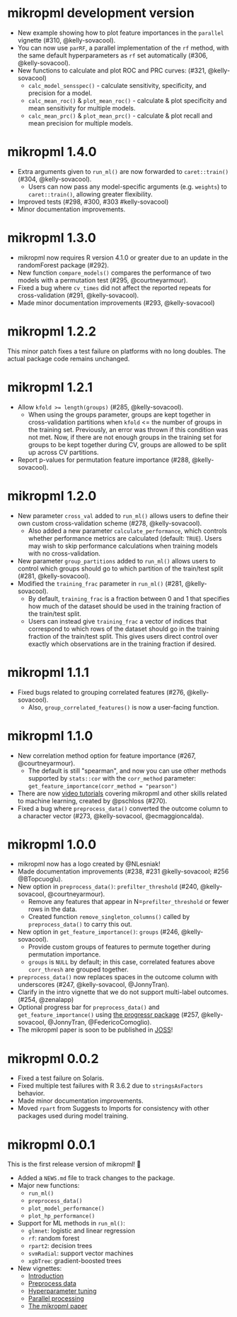 # mikropml development version

- New example showing how to plot feature importances in the `parallel` vignette (#310, @kelly-sovacool).
- You can now use `parRF`, a parallel implementation of the `rf` method, with
  the same default hyperparameters as `rf` set automatically (#306, @kelly-sovacool).
- New functions to calculate and plot ROC and PRC curves: (#321, @kelly-sovacool)
  - `calc_model_sensspec()` - calculate sensitivity, specificity, and precision for a model.
  - `calc_mean_roc()` & `plot_mean_roc()` - calculate & plot specificity and mean sensitivity for multiple models.
  - `calc_mean_prc()` & `plot_mean_prc()` - calculate & plot recall and mean precision for multiple models.

# mikropml 1.4.0

- Extra arguments given to `run_ml()` are now forwarded to `caret::train()` (#304, @kelly-sovacool).
    - Users can now pass any model-specific arguments (e.g. `weights`) to `caret::train()`, allowing greater flexibility.
- Improved tests (#298, #300, #303 #kelly-sovacool)
- Minor documentation improvements.

# mikropml 1.3.0

- mikropml now requires R version 4.1.0 or greater due to an update in the randomForest package (#292). 
- New function `compare_models()` compares the performance of two models with a permutation test (#295, @courtneyarmour).
- Fixed a bug where `cv_times` did not affect the reported repeats for cross-validation (#291, @kelly-sovacool).
- Made minor documentation improvements (#293, @kelly-sovacool)

# mikropml 1.2.2

This minor patch fixes a test failure on platforms with no long doubles.
The actual package code remains unchanged.

# mikropml 1.2.1

- Allow `kfold >= length(groups)` (#285, @kelly-sovacool).
    - When using the groups parameter, groups are kept together in cross-validation partitions when `kfold` <= the number of groups in the training set. Previously, an error was thrown if this condition was not met. Now, if there are not enough groups in the training set for groups to be kept together during CV, groups are allowed to be split up across CV partitions. 
- Report p-values for permutation feature importance (#288, @kelly-sovacool).

# mikropml 1.2.0

- New parameter `cross_val` added to `run_ml()` allows users to define their own custom cross-validation scheme (#278, @kelly-sovacool).
    - Also added a new parameter `calculate_performance`, which controls whether performance metrics are calculated (default: `TRUE`). Users may wish to skip performance calculations when training models with no cross-validation.
- New parameter `group_partitions` added to `run_ml()` allows users to control which groups should go to which partition of the train/test split (#281, @kelly-sovacool).
- Modified the `training_frac` parameter in `run_ml()` (#281, @kelly-sovacool).
    - By default, `training_frac` is a fraction between 0 and 1 that specifies how much of the dataset should be used in the training fraction of the train/test split.
    - Users can instead give `training_frac` a vector of indices that correspond to which rows of the dataset should go in the training fraction of the train/test split. This gives users direct control over exactly which observations are in the training fraction if desired.

# mikropml 1.1.1

- Fixed bugs related to grouping correlated features (#276, @kelly-sovacool).
    - Also, `group_correlated_features()` is now a user-facing function.

# mikropml 1.1.0

- New correlation method option for feature importance (#267, @courtneyarmour).
    - The default is still "spearman", and now you can use other methods supported by `stats::cor` with the `corr_method` parameter: `get_feature_importance(corr_method = "pearson")`
- There are now [video tutorials](https://www.youtube.com/playlist?list=PLmNrK_nkqBpKpzb9-vI4V7SdXC-jXEcmg) covering mikropml and other skills related to machine learning, created by @pschloss (#270).
- Fixed a bug where `preprocess_data()` converted the outcome column to a character vector (#273, @kelly-sovacool, @ecmaggioncalda).

# mikropml 1.0.0

- mikropml now has a logo created by @NLesniak!
- Made documentation improvements (#238, #231 @kelly-sovacool; #256 @BTopcuoglu).
- New option in `preprocess_data()`: `prefilter_threshold` (#240, @kelly-sovacool, @courtneyarmour).
    - Remove any features that appear in N=`prefilter_threshold` or fewer rows in the data.
    - Created function `remove_singleton_columns()` called by `preprocess_data()` to carry this out.
- New option in `get_feature_importance()`: `groups` (#246, @kelly-sovacool).
    - Provide custom groups of features to permute together during permutation importance.
    - `groups` is `NULL` by default; in this case, correlated features above `corr_thresh` are grouped together.
- `preprocess_data()` now replaces spaces in the outcome column with underscores (#247, @kelly-sovacool, @JonnyTran).
- Clarify in the intro vignette that we do not support multi-label outcomes. (#254, @zenalapp)
- Optional progress bar for `preprocess_data()` and `get_feature_importance()` using [the progressr package](https://github.com/HenrikBengtsson/progressr) (#257, @kelly-sovacool, @JonnyTran, @FedericoComoglio).
- The mikropml paper is soon to be published in [JOSS](https://joss.theoj.org/papers/10.21105/joss.03073)!

# mikropml 0.0.2

- Fixed a test failure on Solaris.
- Fixed multiple test failures with R 3.6.2 due to `stringsAsFactors` behavior.
- Made minor documentation improvements.
- Moved `rpart` from Suggests to Imports for consistency with other packages used during model training.

# mikropml 0.0.1

This is the first release version of mikropml! 🎉

- Added a `NEWS.md` file to track changes to the package.
- Major new functions:
    - `run_ml()`
    - `preprocess_data()`
    - `plot_model_performance()`
    - `plot_hp_performance()`
- Support for ML methods in `run_ml()`:
    - `glmnet`: logistic and linear regression
    - `rf`: random forest
    - `rpart2`: decision trees
    - `svmRadial`: support vector machines
    - `xgbTree`: gradient-boosted trees
- New vignettes:
    - [Introduction](http://www.schlosslab.org/mikropml/articles/introduction.html)
    - [Preprocess data](http://www.schlosslab.org/mikropml/articles/preprocess.html)
    - [Hyperparameter tuning](http://www.schlosslab.org/mikropml/articles/tuning.html)
    - [Parallel processing](http://www.schlosslab.org/mikropml/articles/parallel.html)
    - [The mikropml paper](http://www.schlosslab.org/mikropml/articles/paper.html)
